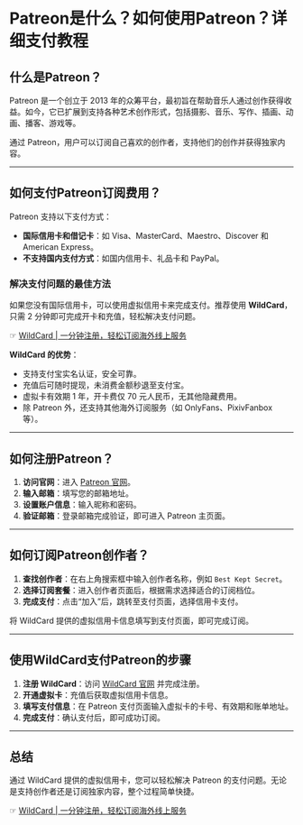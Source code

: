 # Patreon是什么？如何使用Patreon？详细支付教程

## 什么是Patreon？

Patreon 是一个创立于 2013 年的众筹平台，最初旨在帮助音乐人通过创作获得收益。如今，它已扩展到支持各种艺术创作形式，包括摄影、音乐、写作、插画、动画、播客、游戏等。

通过 Patreon，用户可以订阅自己喜欢的创作者，支持他们的创作并获得独家内容。

---

## 如何支付Patreon订阅费用？

Patreon 支持以下支付方式：
- **国际信用卡和借记卡**：如 Visa、MasterCard、Maestro、Discover 和 American Express。
- **不支持国内支付方式**：如国内信用卡、礼品卡和 PayPal。

### 解决支付问题的最佳方法

如果您没有国际信用卡，可以使用虚拟信用卡来完成支付。推荐使用 **WildCard**，只需 2 分钟即可完成开卡和充值，轻松解决支付问题。

☞ [WildCard | 一分钟注册，轻松订阅海外线上服务](https://bit.ly/bewildcard)

**WildCard 的优势**：
- 支持支付宝实名认证，安全可靠。
- 充值后可随时提现，未消费金额秒退至支付宝。
- 虚拟卡有效期 1 年，开卡费仅 70 元人民币，无其他隐藏费用。
- 除 Patreon 外，还支持其他海外订阅服务（如 OnlyFans、PixivFanbox 等）。

---

## 如何注册Patreon？

1. **访问官网**：进入 [Patreon 官网](https://www.patreon.com)。
2. **输入邮箱**：填写您的邮箱地址。
3. **设置账户信息**：输入昵称和密码。
4. **验证邮箱**：登录邮箱完成验证，即可进入 Patreon 主页面。

---

## 如何订阅Patreon创作者？

1. **查找创作者**：在右上角搜索框中输入创作者名称，例如 `Best Kept Secret`。
2. **选择订阅套餐**：进入创作者页面后，根据需求选择适合的订阅档位。
3. **完成支付**：点击“加入”后，跳转至支付页面，选择信用卡支付。

将 WildCard 提供的虚拟信用卡信息填写到支付页面，即可完成订阅。

---

## 使用WildCard支付Patreon的步骤

1. **注册 WildCard**：访问 [WildCard 官网](https://bit.ly/bewildcard) 并完成注册。
2. **开通虚拟卡**：充值后获取虚拟信用卡信息。
3. **填写支付信息**：在 Patreon 支付页面输入虚拟卡的卡号、有效期和账单地址。
4. **完成支付**：确认支付后，即可成功订阅。

---

## 总结

通过 WildCard 提供的虚拟信用卡，您可以轻松解决 Patreon 的支付问题。无论是支持创作者还是订阅独家内容，整个过程简单快捷。

☞ [WildCard | 一分钟注册，轻松订阅海外线上服务](https://bit.ly/bewildcard)
